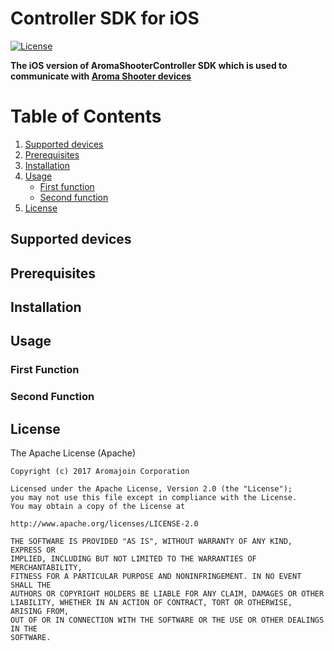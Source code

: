 # Controller SDK for iOS

[//]: # (Add other badges such as version, build bagdges here)

[//]: # (Use Apache License as the default option)
[![License](https://img.shields.io/badge/license-Apache%202-4EB1BA.svg?style=flat-square)](https://www.apache.org/licenses/LICENSE-2.0.html)


**The iOS version of AromaShooterController SDK which is used to communicate with [Aroma Shooter devices](https://aromajoin.com/hardware/shooters/aroma-shooter-1)**    

# Table of Contents
1. [Supported devices](#supported-devices)  
2. [Prerequisites](#prerequisites)
3. [Installation](#installation)
4. [Usage](#usage)
    * [First function](#first-function)
    * [Second function](#second-function)
5. [License](#license)

## Supported devices

## Prerequisites

## Installation  

## Usage  

### First Function

### Second Function


## License  

The Apache License (Apache)

    Copyright (c) 2017 Aromajoin Corporation

    Licensed under the Apache License, Version 2.0 (the "License");
    you may not use this file except in compliance with the License.
    You may obtain a copy of the License at

    http://www.apache.org/licenses/LICENSE-2.0

    THE SOFTWARE IS PROVIDED "AS IS", WITHOUT WARRANTY OF ANY KIND, EXPRESS OR
    IMPLIED, INCLUDING BUT NOT LIMITED TO THE WARRANTIES OF MERCHANTABILITY,
    FITNESS FOR A PARTICULAR PURPOSE AND NONINFRINGEMENT. IN NO EVENT SHALL THE
    AUTHORS OR COPYRIGHT HOLDERS BE LIABLE FOR ANY CLAIM, DAMAGES OR OTHER
    LIABILITY, WHETHER IN AN ACTION OF CONTRACT, TORT OR OTHERWISE, ARISING FROM,
    OUT OF OR IN CONNECTION WITH THE SOFTWARE OR THE USE OR OTHER DEALINGS IN THE
    SOFTWARE.